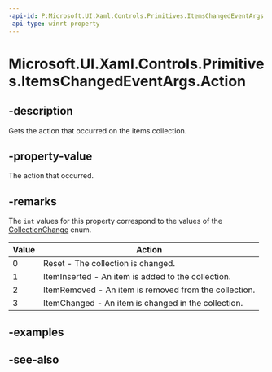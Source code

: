 ```yaml
---
-api-id: P:Microsoft.UI.Xaml.Controls.Primitives.ItemsChangedEventArgs.Action
-api-type: winrt property
---
```


<!-- Property syntax
public int Action { get; }
-->

# Microsoft.UI.Xaml.Controls.Primitives.ItemsChangedEventArgs.Action

## -description
Gets the action that occurred on the items collection.

## -property-value
The action that occurred.

## -remarks

The `int` values for this property correspond to the values of the [CollectionChange](/uwp/api/Windows.Foundation.Collections.CollectionChange) enum.

|Value |Action  |
|---------|---------|
| 0    | Reset - The collection is changed.       |
|1     | ItemInserted - An item is added to the collection.        |
|2     | ItemRemoved - An item is removed from the collection.        |
|3     | ItemChanged - An item is changed in the collection.        |

## -examples

## -see-also
